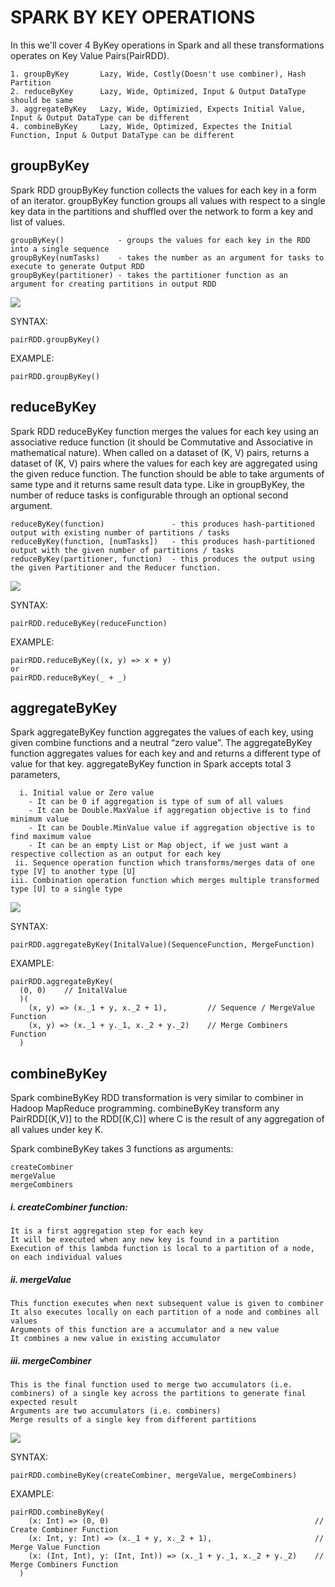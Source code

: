 # SPARK BY KEY OPERATIONS

In this we'll cover 4 ByKey operations in Spark and all these transformations operates on Key Value Pairs(PairRDD).

	1. groupByKey		Lazy, Wide, Costly(Doesn't use combiner), Hash Partition
	2. reduceByKey		Lazy, Wide, Optimized, Input & Output DataType should be same
	3. aggregateByKey	Lazy, Wide, Optimizied, Expects Initial Value, Input & Output DataType can be different
	4. combineByKey		Lazy, Wide, Optimized, Expectes the Initial Function, Input & Output DataType can be different

## groupByKey

Spark RDD groupByKey function collects the values for each key in a form of an iterator. groupByKey function groups all values with respect to a single key data in the partitions and shuffled over the network to form a key and list of values.

	groupByKey()			- groups the values for each key in the RDD into a single sequence
	groupByKey(numTasks) 	- takes the number as an argument for tasks to execute to generate Output RDD
	groupByKey(partitioner)	- takes the partitioner function as an argument for creating partitions in output RDD

<img src="Screenshots/GroupByKeyExample.jpg">

SYNTAX:

`pairRDD.groupByKey()`

EXAMPLE:

`pairRDD.groupByKey()`

## reduceByKey

Spark RDD reduceByKey function merges the values for each key using an associative reduce function (it should be Commutative and Associative in mathematical nature).
When called on a dataset of (K, V) pairs, returns a dataset of (K, V) pairs where the values for each key are aggregated using the given reduce function. The function should be able to take arguments of same type and it returns same result data type. Like in groupByKey, the number of reduce tasks is configurable through an optional second argument.

	reduceByKey(function)				- this produces hash-partitioned output with existing number of partitions / tasks
	reduceByKey(function, [numTasks])	- this produces hash-partitioned output with the given number of partitions / tasks
	reduceByKey(partitioner, function)	- this produces the output using the given Partitioner and the Reducer function.

<img src="Screenshots/ReduceByKeyExample.jpg">

SYNTAX:

`pairRDD.reduceByKey(reduceFunction)`

EXAMPLE:

```
pairRDD.reduceByKey((x, y) => x + y)
or
pairRDD.reduceByKey(_ + _)
```

## aggregateByKey

Spark aggregateByKey function aggregates the values of each key, using given combine functions and a neutral “zero value”. The aggregateByKey function aggregates values for each key and and returns a different type of value for that key. aggregateByKey function in Spark accepts total 3 parameters,

	  i. Initial value or Zero value
		- It can be 0 if aggregation is type of sum of all values
		- It can be Double.MaxValue if aggregation objective is to find minimum value
		- It can be Double.MinValue value if aggregation objective is to find maximum value
		- It can be an empty List or Map object, if we just want a respective collection as an output for each key
	 ii. Sequence operation function which transforms/merges data of one type [V] to another type [U]
	iii. Combination operation function which merges multiple transformed type [U] to a single type 

<img src="Screenshots/AggregateByKeyExample.jpg">

SYNTAX:

`pairRDD.aggregateByKey(InitalValue)(SequenceFunction, MergeFunction)`

EXAMPLE:

```
pairRDD.aggregateByKey(
  (0, 0)	// InitalValue
  )(
    (x, y) => (x._1 + y, x._2 + 1), 		// Sequence / MergeValue Function
    (x, y) => (x._1 + y._1, x._2 + y._2)	// Merge Combiners Function
  )
```

## combineByKey

Spark combineByKey RDD transformation is very similar to combiner in Hadoop MapReduce programming. combineByKey transform any PairRDD[(K,V)] to the RDD[(K,C)] where C is the result of any aggregation of all values under key K.

Spark combineByKey takes 3 functions as arguments:

	createCombiner
	mergeValue
	mergeCombiners

#####   i. createCombiner function:
	It is a first aggregation step for each key
	It will be executed when any new key is found in a partition
	Execution of this lambda function is local to a partition of a node, on each individual values

#####  ii. mergeValue
	This function executes when next subsequent value is given to combiner
	It also executes locally on each partition of a node and combines all values
	Arguments of this function are a accumulator and a new value
	It combines a new value in existing accumulator

##### iii. mergeCombiner
	This is the final function used to merge two accumulators (i.e. combiners) of a single key across the partitions to generate final expected result
	Arguments are two accumulators (i.e. combiners)
	Merge results of a single key from different partitions

<img src="Screenshots/CombineByKeyExample.jpg">

SYNTAX:

`pairRDD.combineByKey(createCombiner, mergeValue, mergeCombiners)`

EXAMPLE:

```
pairRDD.combineByKey(
    (x: Int) => (0, 0)												// Create Combiner Function
    (x: Int, y: Int) => (x._1 + y, x._2 + 1), 						// Merge Value Function
    (x: (Int, Int), y: (Int, Int)) => (x._1 + y._1, x._2 + y._2)	// Merge Combiners Function
  )
```
